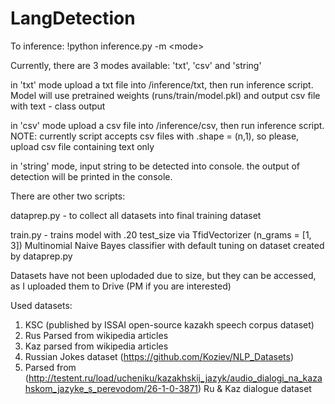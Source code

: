 # LangDetection

To inference: !python inference.py -m \<mode\> 

Currently, there are 3 modes available: 'txt', 'csv' and 'string'

in 'txt' mode upload a txt file into /inference/txt, then run inference script. Model will use pretrained weights (runs/train/model.pkl) and output csv file with text - class output 

in 'csv' mode upload a csv file into /inference/csv, then run inference script. NOTE: currently script accepts csv files with .shape = (n,1), so please, upload csv file containing text only 

in 'string' mode, input string to be detected into console. the output of detection will be printed in the console. 

There are other two scripts: 

dataprep.py - to collect all datasets into final training dataset

train.py - trains model with .20 test_size via TfidVectorizer (n_grams = [1, 3]) Multinomial Naive Bayes classifier with default tuning on dataset created by dataprep.py

Datasets have not been uplodaded due to size, but they can be accessed, as I uploaded them to Drive (PM if you are interested)

Used datasets:
1) KSC (published by ISSAI open-source kazakh speech corpus dataset)
2) Rus Parsed from wikipedia articles
3) Kaz parsed from wikipedia articles
4) Russian Jokes dataset (https://github.com/Koziev/NLP_Datasets)
5) Parsed from (http://testent.ru/load/ucheniku/kazakhskij_jazyk/audio_dialogi_na_kazahskom_jazyke_s_perevodom/26-1-0-3871) Ru \& Kaz dialogue dataset
  
